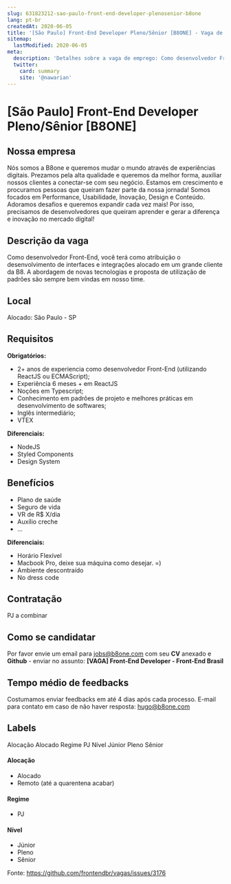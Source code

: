 ```yaml
---
slug: 631823212-sao-paulo-front-end-developer-plenosenior-b8one
lang: pt-br
createdAt: 2020-06-05
title: '[São Paulo] Front-End Developer Pleno/Sênior [B8ONE] - Vaga de Emprego'
sitemap:
  lastModified: 2020-06-05
meta:
  description: 'Detalhes sobre a vaga de emprego: Como desenvolvedor Front-End, você terá como atribuição o desenvolvimento de interfaces e integrações alocado em um grande cliente da B8. A abordagem de novas tecnologias e proposta de utilização de padrões são sempre bem vindas em nosso time.'
  twitter:
    card: summary
    site: '@nawarian'
---
```


# [São Paulo] Front-End Developer Pleno/Sênior [B8ONE]

## Nossa empresa

Nós somos a B8one e queremos mudar o mundo através de experiências digitais. Prezamos pela alta qualidade e queremos da melhor forma, auxiliar nossos clientes a conectar-se com seu negócio. Estamos em crescimento e procuramos pessoas que queiram fazer parte da nossa jornada! Somos focados em Performance, Usabilidade, Inovação, Design e Conteúdo. Adoramos desafios e queremos expandir cada vez mais! Por isso, precisamos de desenvolvedores que queiram aprender e gerar a diferença e inovação no mercado digital!

## Descrição da vaga

Como desenvolvedor Front-End, você terá como atribuição o desenvolvimento de interfaces e integrações alocado em um grande cliente da B8. A abordagem de novas tecnologias e proposta de utilização de padrões são sempre bem vindas em nosso time.

## Local

Alocado: São Paulo - SP

## Requisitos

**Obrigatórios:**

- 2+ anos de experiencia como desenvolvedor Front-End (utilizando ReactJS ou ECMAScript);
- Experiência 6 meses + em ReactJS
- Noções em Typescript;
- Conhecimento em padrões de projeto e melhores práticas em desenvolvimento de softwares;
- Inglês intermediário;
- VTEX

**Diferenciais:**

- NodeJS
- Styled Components
- Design System

## Benefícios

- Plano de saúde
- Seguro de vida
- VR de R$ X/dia
- Auxílio creche
- ...

**Diferenciais:**
- Horário Flexível
- Macbook Pro, deixe sua máquina como desejar. =)
- Ambiente descontraído
- No dress code

## Contratação

PJ a combinar

## Como se candidatar

Por favor envie um email para jobs@b8one.com com seu **CV** anexado e **Github** - enviar no assunto: **[VAGA] Front-End Developer - Front-End Brasil**

## Tempo médio de feedbacks

Costumamos enviar feedbacks em até 4 dias após cada processo.
E-mail para contato em caso de não haver resposta: hugo@b8one.com

## Labels
Alocação
Alocado
Regime
PJ
Nível
Júnior
Pleno
Sênior

#### Alocação
- Alocado 
- Remoto (até a quarentena acabar)

#### Regime
- PJ

#### Nível
- Júnior
- Pleno
- Sênior



Fonte: https://github.com/frontendbr/vagas/issues/3176